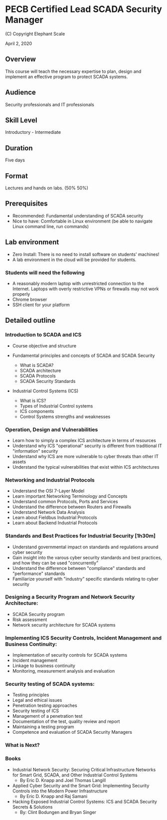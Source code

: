 # PECB Certified Lead SCADA Security Manager

(C) Copyright Elephant Scale

April 2, 2020

## Overview
This course will teach the necessary expertise to plan, design and implement an effective program to protect SCADA systems.

## Audience
Security professionals and IT professionals

## Skill Level
Introductory - Intermediate

## Duration
Five days

## Format
Lectures and hands on labs. (50%   50%)

## Prerequisites
* Recommended: Fundamental understanding of SCADA security
* Nice to have: Comfortable in Linux environment (be able to navigate Linux command line, run commands)


## Lab environment
* Zero Install: There is no need to install software on students' machines!
* A lab environment in the cloud will be provided for students.

### Students will need the following
* A reasonably modern laptop with unrestricted connection to the Internet. Laptops with overly restrictive VPNs or firewalls may not work properly
* Chrome browser
* SSH client for your platform

## Detailed outline

### Introduction to SCADA and ICS
* Course objective and structure
* Fundamental principles and concepts of SCADA and SCADA Security
    *  What is SCADA?
    *  SCADA architecture
    *  SCADA Protocols
    *  SCADA Security Standards

* Industrial Control Systems (ICS)
    * What is ICS?
    * Types of Industrial Control systems
    * ICS components
    * Control Systems strengths and weaknesses

###  Operation, Design and Vulnerabilities
* Learn how to simply a complex ICS architecture in terms of resources
* Understand why ICS "operational" security is different from traditional IT "information" security
* Understand why ICS are more vulnerable to cyber threats than other IT assets
* Understand the typical vulnerabilities that exist within ICS architectures

### Networking and Industrial Protocols
* Understand the OSI 7-Layer Model
* Learn important Networking Terminology and Concepts
* Understand common Protocols, Ports and Services
* Understand the difference between Routers and Firewalls
* Understand Network Data Analysis
* Learn about Fieldbus Industrial Protocols
* Learn about Backend Industrial Protocols

### Standards and Best Practices for Industrial Security [1h30m]
* Understand governmental impact on standards and regulations around cyber security
* Gain insight into the varous cyber security standards and best practices, and how they can be used "concurrently"
* Understand the difference between "compliance" standards and "performance" standards
* Familiarize yourself with "industry" specific standards relating to cyber security

### Designing a Security Program and Network Security Architecture:
* SCADA Security program
* Risk assessment
* Network security architecture for SCADA systems

### Implementing ICS Security Controls, Incident Management and Business Continuity:
* Implementation of security controls for SCADA systems
* Incident management
* Linkage to business continuity
* Monitoring, measurement analysis and evaluation

### Security testing of SCADA systems:
* Testing principles
* Legal and ethical issues
* Penetration testing approaches
* Security testing of ICS
* Management of a penetration test
* Documentation of the test, quality review and report
* Maintaining a testing program
* Competence and evaluation of SCADA Security Managers




### What is Next?        

### Books
* Industrial Network Security: Securing Critical Infrastructure Networks for Smart Grid, SCADA, and Other Industrial Control Systems
    *  By Eric D. Knapp and Joel Thomas Langill
* Applied Cyber Security and the Smart Grid: Implementing Security Controls into the Modern Power Infrastructure
    *  By Eric D. Knapp and Raj Samani
* Hacking Exposed Industrial Control Systems: ICS and SCADA Security Secrets & Solutions
    * By: Clint Bodungen and Bryan Singer  
